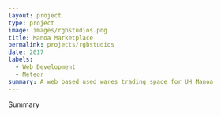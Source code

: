 ```yaml
---
layout: project
type: project
image: images/rgbstudios.png
title: Manoa Marketplace
permalink: projects/rgbstudios
date: 2017
labels:
  - Web Development
  - Meteor
summary: A web based used wares trading space for UH Manoa
---
```


Summary
